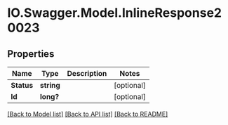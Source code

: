 # IO.Swagger.Model.InlineResponse20023
## Properties

Name | Type | Description | Notes
------------ | ------------- | ------------- | -------------
**Status** | **string** |  | [optional] 
**Id** | **long?** |  | [optional] 

[[Back to Model list]](../README.md#documentation-for-models) [[Back to API list]](../README.md#documentation-for-api-endpoints) [[Back to README]](../README.md)


